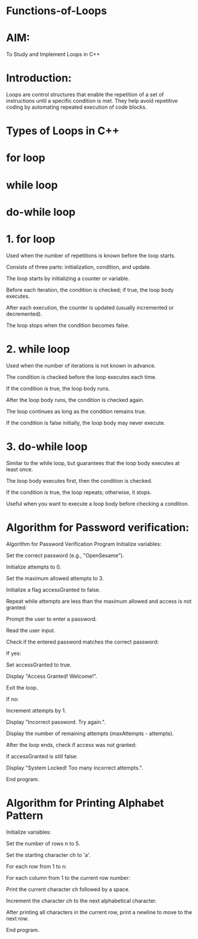 # Functions-of-Loops
# AIM:
To Study and Implement Loops in C++
# Introduction:
Loops are control structures that enable the repetition of a set of instructions until a specific condition is met. They help avoid repetitive coding by automating repeated execution of code blocks.

# Types of Loops in C++
# for loop

# while loop

# do-while loop

# 1. for loop
Used when the number of repetitions is known before the loop starts.

Consists of three parts: initialization, condition, and update.

The loop starts by initializing a counter or variable.

Before each iteration, the condition is checked; if true, the loop body executes.

After each execution, the counter is updated (usually incremented or decremented).

The loop stops when the condition becomes false.

# 2. while loop
Used when the number of iterations is not known in advance.

The condition is checked before the loop executes each time.

If the condition is true, the loop body runs.

After the loop body runs, the condition is checked again.

The loop continues as long as the condition remains true.

If the condition is false initially, the loop body may never execute.

# 3. do-while loop
Similar to the while loop, but guarantees that the loop body executes at least once.

The loop body executes first, then the condition is checked.

If the condition is true, the loop repeats; otherwise, it stops.

Useful when you want to execute a loop body before checking a condition.






# Algorithm for Password verification:
Algorithm for Password Verification Program
Initialize variables:

Set the correct password (e.g., "OpenSesame").

Initialize attempts to 0.

Set the maximum allowed attempts to 3.

Initialize a flag accessGranted to false.

Repeat while attempts are less than the maximum allowed and access is not granted:

Prompt the user to enter a password.

Read the user input.

Check if the entered password matches the correct password:

If yes:

Set accessGranted to true.

Display "Access Granted! Welcome!".

Exit the loop.

If no:

Increment attempts by 1.

Display "Incorrect password. Try again.".

Display the number of remaining attempts (maxAttempts - attempts).

After the loop ends, check if access was not granted:

If accessGranted is still false:

Display "System Locked! Too many incorrect attempts.".

End program.




# Algorithm for Printing Alphabet Pattern
Initialize variables:

Set the number of rows n to 5.

Set the starting character ch to 'a'.

For each row from 1 to n:

For each column from 1 to the current row number:

Print the current character ch followed by a space.

Increment the character ch to the next alphabetical character.

After printing all characters in the current row, print a newline to move to the next row.

End program.
